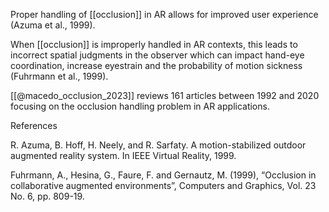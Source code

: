 
Proper handling of [[occlusion]] in AR allows for improved user experience (Azuma et al., 1999).

When [[occlusion]] is improperly handled in AR contexts, this leads to incorrect spatial judgments in the observer which can impact hand-eye coordination, increase eyestrain and the probability of motion sickness (Fuhrmann et al., 1999).  


[[@macedo_occlusion_2023]] reviews 161 articles between 1992 and 2020 focusing on the occlusion handling problem in AR applications. 



References

R. Azuma, B. Hoff, H. Neely, and R. Sarfaty. A motion-stabilized outdoor augmented reality system. In IEEE Virtual Reality, 1999.

Fuhrmann, A., Hesina, G., Faure, F. and Gernautz, M. (1999), “Occlusion in collaborative augmented environments”, Computers and Graphics, Vol. 23 No. 6, pp. 809-19.